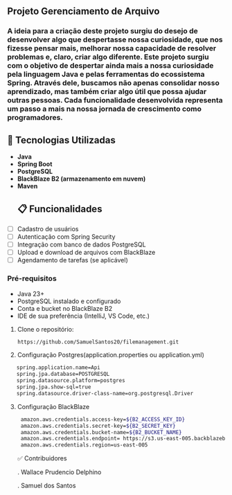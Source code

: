  <h2> Projeto Gerenciamento de Arquivo</h2>
 <h3>A ideia para a criação deste projeto surgiu do desejo de desenvolver algo que despertasse nossa curiosidade, que nos fizesse pensar mais, melhorar nossa capacidade de resolver problemas e, claro, criar algo diferente.
  Este projeto surgiu com o objetivo de despertar ainda mais a nossa curiosidade pela linguagem Java e pelas ferramentas do ecossistema Spring. Através dele, 
   buscamos não apenas consolidar nosso aprendizado, mas também criar algo útil que possa ajudar outras pessoas. 
   Cada funcionalidade desenvolvida representa um passo a mais na nossa jornada de crescimento como programadores.</h3>


 ## 🚀 Tecnologias Utilizadas

- **Java**
- **Spring Boot**
- **PostgreSQL**
- **BlackBlaze B2 (armazenamento em nuvem)**
- **Maven**
  ## 📋 Funcionalidades

- [ ] Cadastro de usuários
- [ ] Autenticação com Spring Security
- [ ] Integração com banco de dados PostgreSQL
- [ ] Upload e download de arquivos com BlackBlaze
- [ ] Agendamento de tarefas (se aplicável)

### Pré-requisitos

- Java 23+
- PostgreSQL instalado e configurado
- Conta e bucket no BlackBlaze B2
- IDE de sua preferência (IntelliJ, VS Code, etc.)

1. Clone o repositório:
   ```bash
   https://github.com/SamuelSantos20/filemanagement.git
   ```
2. Configuração Postgres(application.properties ou application.yml)

```bash
   spring.application.name=Api
   spring.jpa.database=POSTGRESQL
   spring.datasource.platform=postgres
   spring.jpa.show-sql=true
   spring.datasource.driver-class-name=org.postgresql.Driver
```
3. Configuração BlackBlaze
   ```bash
    amazon.aws.credentials.access-key=${B2_ACCESS_KEY_ID}
    amazon.aws.credentials.secret-key=${B2_SECRET_KEY}
    amazon.aws.credentials.bucket-name=${B2_BUCKET_NAME}
    amazon.aws.credentials.endpoint= https://s3.us-east-005.backblazeb2.com
    amazon.aws.credentials.region=us-east-005
   ```

   ✅ Contribuidores
   
   . Wallace Prudencio Delphino<p>
   . Samuel dos Santos

  
